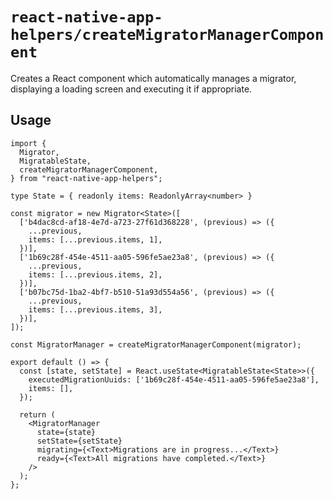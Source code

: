 # `react-native-app-helpers/createMigratorManagerComponent`

Creates a React component which automatically manages a migrator, displaying a
loading screen and executing it if appropriate.

## Usage

```tsx
import {
  Migrator,
  MigratableState,
  createMigratorManagerComponent,
} from "react-native-app-helpers";

type State = { readonly items: ReadonlyArray<number> }

const migrator = new Migrator<State>([
  ['b4dac8cd-af18-4e7d-a723-27f61d368228', (previous) => ({
    ...previous,
    items: [...previous.items, 1],
  })],
  ['1b69c28f-454e-4511-aa05-596fe5ae23a8', (previous) => ({
    ...previous,
    items: [...previous.items, 2],
  })],
  ['b07bc75d-1ba2-4bf7-b510-51a93d554a56', (previous) => ({
    ...previous,
    items: [...previous.items, 3],
  })],
]);

const MigratorManager = createMigratorManagerComponent(migrator);

export default () => {
  const [state, setState] = React.useState<MigratableState<State>>({
    executedMigrationUuids: ['1b69c28f-454e-4511-aa05-596fe5ae23a8'],
    items: [],
  });

  return (
    <MigratorManager
      state={state}
      setState={setState}
      migrating={<Text>Migrations are in progress...</Text>}
      ready={<Text>All migrations have completed.</Text>}
    />
  );
};
```
